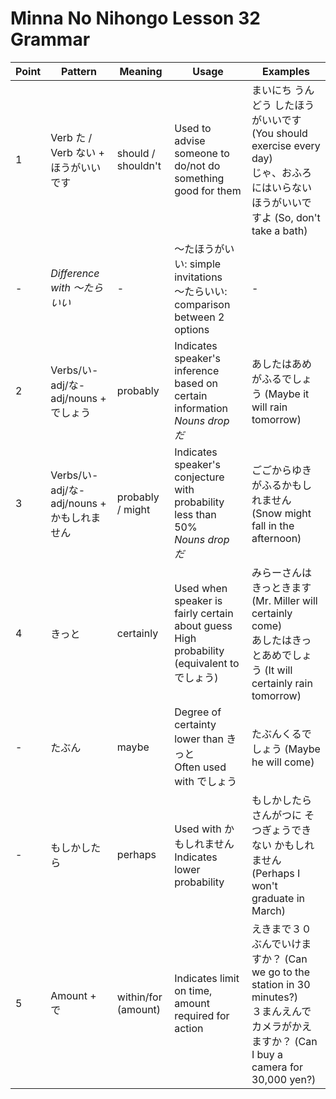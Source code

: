 # Minna No Nihongo Lesson 32 Grammar

| Point | Pattern                                    | Meaning             | Usage                                                                                        | Examples                                                                                                                                          |
| ----- | ------------------------------------------ | ------------------- | -------------------------------------------------------------------------------------------- | ------------------------------------------------------------------------------------------------------------------------------------------------- |
| 1     | Verb た / Verb ない + ほうがいいです       | should / shouldn't  | Used to advise someone to do/not do something good for them                                  | まいにち うんどう したほうがいいです (You should exercise every day)<br>じゃ、おふろにはいらないほうがいいですよ (So, don't take a bath)          |
| -     | _Difference with ～たらいい_               | -                   | ～たほうがいい: simple invitations<br>～たらいい: comparison between 2 options               | -                                                                                                                                                 |
| 2     | Verbs/い-adj/な-adj/nouns + でしょう       | probably            | Indicates speaker's inference based on certain information<br>_Nouns drop だ_                | あしたはあめがふるでしょう (Maybe it will rain tomorrow)                                                                                          |
| 3     | Verbs/い-adj/な-adj/nouns + かもしれません | probably / might    | Indicates speaker's conjecture with probability less than 50%<br>_Nouns drop だ_             | ごごからゆきがふるかもしれません (Snow might fall in the afternoon)                                                                               |
| 4     | きっと                                     | certainly           | Used when speaker is fairly certain about guess<br>High probability (equivalent to でしょう) | みらーさんはきっときます (Mr. Miller will certainly come)<br>あしたはきっとあめでしょう (It will certainly rain tomorrow)                         |
| -     | たぶん                                     | maybe               | Degree of certainty lower than きっと<br>Often used with でしょう                            | たぶんくるでしょう (Maybe he will come)                                                                                                           |
| -     | もしかしたら                               | perhaps             | Used with かもしれません<br>Indicates lower probability                                      | もしかしたら さんがつに そつぎょうできない かもしれません (Perhaps I won't graduate in March)                                                     |
| 5     | Amount + で                                | within/for (amount) | Indicates limit on time, amount required for action                                          | えきまで３０ぶんでいけますか？ (Can we go to the station in 30 minutes?)<br>３まんえんでカメラがかえますか？ (Can I buy a camera for 30,000 yen?) |

